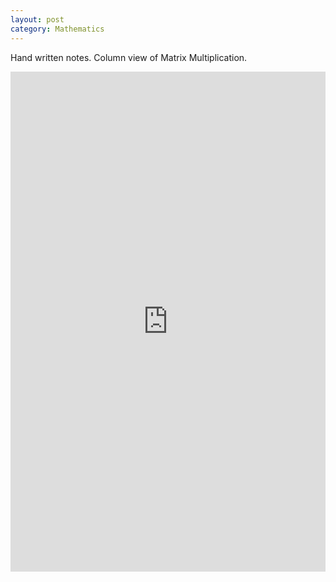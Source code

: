 ```yaml
---
layout: post
category: Mathematics
---
```


Hand written notes. Column view of Matrix Multiplication.

<iframe src="https://drive.google.com/file/d/1P3dtNbC3qZ3gxXTxaS9xvGBC8dhzjxGY/preview" width="100%" height="800" frameborder="0" style="border: none;"></iframe>

